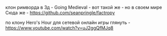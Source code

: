 ﻿клон римворда в 3д - Going Medieval - вот такой же - но в своем мире
	Сюда же - https://github.com/seanpringle/factropy

по клону Hero's Hour
 для сетевой онлайн игры глянуть - https://www.youtube.com/watch?v=uJ2ggQfMJq8